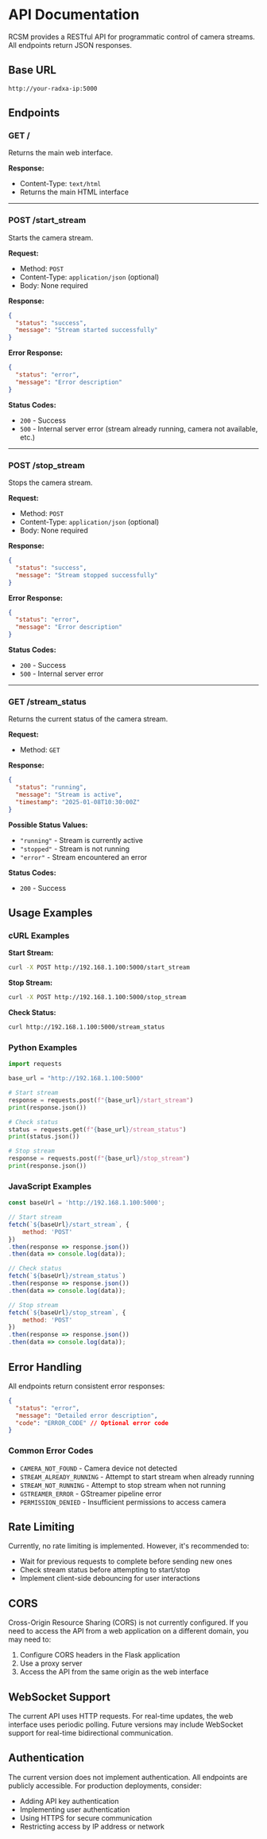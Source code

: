 # API Documentation

RCSM provides a RESTful API for programmatic control of camera streams. All endpoints return JSON responses.

## Base URL

```
http://your-radxa-ip:5000
```

## Endpoints

### GET /

Returns the main web interface.

**Response:**
- Content-Type: `text/html`
- Returns the main HTML interface

---

### POST /start_stream

Starts the camera stream.

**Request:**
- Method: `POST`
- Content-Type: `application/json` (optional)
- Body: None required

**Response:**
```json
{
  "status": "success",
  "message": "Stream started successfully"
}
```

**Error Response:**
```json
{
  "status": "error",
  "message": "Error description"
}
```

**Status Codes:**
- `200` - Success
- `500` - Internal server error (stream already running, camera not available, etc.)

---

### POST /stop_stream

Stops the camera stream.

**Request:**
- Method: `POST`
- Content-Type: `application/json` (optional)
- Body: None required

**Response:**
```json
{
  "status": "success",
  "message": "Stream stopped successfully"
}
```

**Error Response:**
```json
{
  "status": "error",
  "message": "Error description"
}
```

**Status Codes:**
- `200` - Success
- `500` - Internal server error

---

### GET /stream_status

Returns the current status of the camera stream.

**Request:**
- Method: `GET`

**Response:**
```json
{
  "status": "running",
  "message": "Stream is active",
  "timestamp": "2025-01-08T10:30:00Z"
}
```

**Possible Status Values:**
- `"running"` - Stream is currently active
- `"stopped"` - Stream is not running
- `"error"` - Stream encountered an error

**Status Codes:**
- `200` - Success

## Usage Examples

### cURL Examples

**Start Stream:**
```bash
curl -X POST http://192.168.1.100:5000/start_stream
```

**Stop Stream:**
```bash
curl -X POST http://192.168.1.100:5000/stop_stream
```

**Check Status:**
```bash
curl http://192.168.1.100:5000/stream_status
```

### Python Examples

```python
import requests

base_url = "http://192.168.1.100:5000"

# Start stream
response = requests.post(f"{base_url}/start_stream")
print(response.json())

# Check status
status = requests.get(f"{base_url}/stream_status")
print(status.json())

# Stop stream
response = requests.post(f"{base_url}/stop_stream")
print(response.json())
```

### JavaScript Examples

```javascript
const baseUrl = 'http://192.168.1.100:5000';

// Start stream
fetch(`${baseUrl}/start_stream`, {
    method: 'POST'
})
.then(response => response.json())
.then(data => console.log(data));

// Check status
fetch(`${baseUrl}/stream_status`)
.then(response => response.json())
.then(data => console.log(data));

// Stop stream
fetch(`${baseUrl}/stop_stream`, {
    method: 'POST'
})
.then(response => response.json())
.then(data => console.log(data));
```

## Error Handling

All endpoints return consistent error responses:

```json
{
  "status": "error",
  "message": "Detailed error description",
  "code": "ERROR_CODE" // Optional error code
}
```

### Common Error Codes

- `CAMERA_NOT_FOUND` - Camera device not detected
- `STREAM_ALREADY_RUNNING` - Attempt to start stream when already running
- `STREAM_NOT_RUNNING` - Attempt to stop stream when not running
- `GSTREAMER_ERROR` - GStreamer pipeline error
- `PERMISSION_DENIED` - Insufficient permissions to access camera

## Rate Limiting

Currently, no rate limiting is implemented. However, it's recommended to:
- Wait for previous requests to complete before sending new ones
- Check stream status before attempting to start/stop
- Implement client-side debouncing for user interactions

## CORS

Cross-Origin Resource Sharing (CORS) is not currently configured. If you need to access the API from a web application on a different domain, you may need to:

1. Configure CORS headers in the Flask application
2. Use a proxy server
3. Access the API from the same origin as the web interface

## WebSocket Support

The current API uses HTTP requests. For real-time updates, the web interface uses periodic polling. Future versions may include WebSocket support for real-time bidirectional communication.

## Authentication

The current version does not implement authentication. All endpoints are publicly accessible. For production deployments, consider:

- Adding API key authentication
- Implementing user authentication
- Using HTTPS for secure communication
- Restricting access by IP address or network